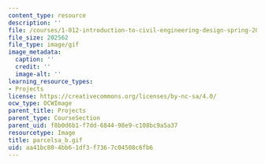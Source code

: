 ```yaml
---
content_type: resource
description: ''
file: /courses/1-012-introduction-to-civil-engineering-design-spring-2002/aa41bc804bb61df3f7367c04508c6fb6_parcelsa_b.gif
file_size: 202562
file_type: image/gif
image_metadata:
  caption: ''
  credit: ''
  image-alt: ''
learning_resource_types:
- Projects
license: https://creativecommons.org/licenses/by-nc-sa/4.0/
ocw_type: OCWImage
parent_title: Projects
parent_type: CourseSection
parent_uid: f8b0d6b1-f7dd-6844-98e9-c108bc9a5a37
resourcetype: Image
title: parcelsa_b.gif
uid: aa41bc80-4bb6-1df3-f736-7c04508c6fb6
---
```

